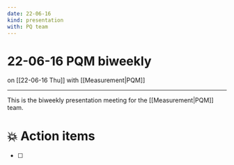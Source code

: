 ```yaml
---
date: 22-06-16
kind: presentation
with: PQ team
---
```

# 22-06-16 PQM biweekly
on [[22-06-16 Thu]]
with [[Measurement|PQM]]

---
This is the biweekly presentation meeting for the [[Measurement|PQM]] team. 

# 💥 Action items
- [ ] 